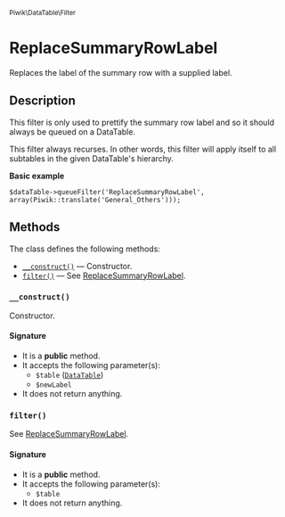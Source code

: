 <small>Piwik\DataTable\Filter</small>

ReplaceSummaryRowLabel
======================

Replaces the label of the summary row with a supplied label.

Description
-----------

This filter is only used to prettify the summary row label and so it should
always be queued on a DataTable.

This filter always recurses. In other words, this filter will apply itself to
all subtables in the given DataTable's hierarchy.

**Basic example**

    $dataTable->queueFilter('ReplaceSummaryRowLabel', array(Piwik::translate('General_Others')));


Methods
-------

The class defines the following methods:

- [`__construct()`](#__construct) &mdash; Constructor.
- [`filter()`](#filter) &mdash; See [ReplaceSummaryRowLabel](#).

### `__construct()` <a name="__construct"></a>

Constructor.

#### Signature

- It is a **public** method.
- It accepts the following parameter(s):
    - `$table` ([`DataTable`](../../../Piwik/DataTable.md))
    - `$newLabel`
- It does not return anything.

### `filter()` <a name="filter"></a>

See [ReplaceSummaryRowLabel](#).

#### Signature

- It is a **public** method.
- It accepts the following parameter(s):
    - `$table`
- It does not return anything.

